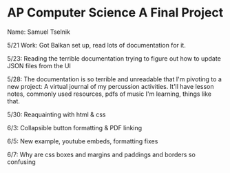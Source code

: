 # AP Computer Science A Final Project
Name: Samuel Tselnik

5/21 Work: Got Balkan set up, read lots of documentation for it.

5/23: Reading the terrible documentation trying to figure out how to update JSON files from the UI

5/28: The documentation is so terrible and unreadable that I'm pivoting to a new project: A virtual journal of my percussion activities. It'll have lesson notes, commonly used resources, pdfs of music I'm learning, things like that.

5/30: Reaquainting with html & css

6/3: Collapsible button formatting & PDF linking

6/5: New example, youtube embeds, formatting fixes

6/7: Why are css boxes and margins and paddings and borders so confusing